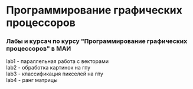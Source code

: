 # Программирование графических процессоров
### Лабы и курсач по курсу "Программирование графических процессоров" в МАИ

lab1 - параллельная работа с векторами  
lab2 - обработка картинок на гпу  
lab3 - классификация пикселей на гпу  
lab4 - ранг матрицы  
